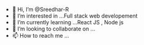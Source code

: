 - 👋 Hi, I’m @Sreedhar-R
- 👀 I’m interested in ...Full stack web developement 
- 🌱 I’m currently learning ...React JS , Node js
- 💞️ I’m looking to collaborate on ...
- 📫 How to reach me ...

<!---
Sreedhar-R/Sreedhar-R is a ✨ special ✨ repository because its `README.md` (this file) appears on your GitHub profile.
You can click the Preview link to take a look at your changes.
--->
